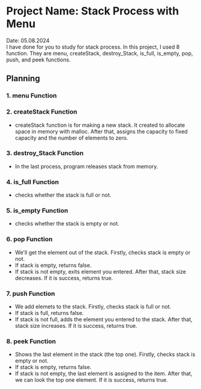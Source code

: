 

# Project Name: Stack Process with Menu

Date: 05.08.2024  
I have done for you to study for stack process. In this project, I used 8 function. They are menu, createStack, destroy_Stack, is_full, is_empty, pop, push, and peek functions.


## Planning

### 1. menu Function

### 2. createStack Function
- createStack function is for making a new stack. It created to allocate space in memory with malloc. After that, assigns the capacity to fixed capacity and the number of elements to zero.

### 3. destroy_Stack Function
- In the last process, program releases stack from memory.

### 4. is_full Function
- checks whether the stack is full or not.

### 5. is_empty Function
- checks whether the stack is empty or not.

### 6. pop Function
- We'll get the element out of the stack. Firstly, checks  stack is empty or not. 
- If stack is empty, returns false.
- If stack is not empty, exits element you entered. After that, stack size decreases. If it is success, returns true.
### 7. push Function
- We add elemets to the stack. Firstly, checks stack is full or not.
- If stack is full, returns false.
- If stack is not full, adds the element you entered to the stack. After that, stack size increases. If it is success, returns true.

### 8. peek Function
- Shows the last element in the stack (the top one). Firstly, checks  stack is empty or not. 
- If stack is empty, returns false.
- If stack is not empty, the last element is assigned to the item. After that, we can look the top one element.  If it is success, returns true.
## 

